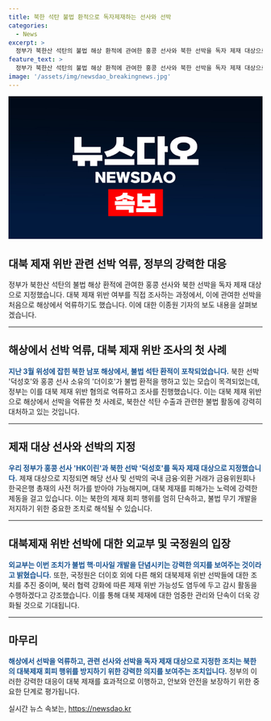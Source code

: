 ```yaml
---
title: 북한 석탄 불법 환적으로 독자제재하는 선사와 선박
categories:
  - News
excerpt: >
  정부가 북한산 석탄의 불법 해상 환적에 관여한 홍콩 선사와 북한 선박을 독자 제재 대상으로 지정했다. 북한 남포 해상에서 발생한 억류된 첫 대북 제재 위반 선박 사례로, 러시아로 향하던 선박이 유엔 안보리 대북 제재 위반 혐의로 억류됐다. 해당 조치는 북한의 불법 핵·미사일 개발을 단념시키는 강력한 의지를 보여주는 것으로 강조되며, 외교부와 국정원은 해외 대북 제재 위반 선박에 대한 추가 조치를 추진 중이라고 밝혔다.
feature_text: >
  정부가 북한산 석탄의 불법 해상 환적에 관여한 홍콩 선사와 북한 선박을 독자 제재 대상으로 지정했다. 북한 남포 해상에서 발생한 억류된 첫 대북 제재 위반 선박 사례로, 러시아로 향하던 선박이 유엔 안보리 대북 제재 위반 혐의로 억류됐다. 해당 조치는 북한의 불법 핵·미사일 개발을 단념시키는 강력한 의지를 보여주는 것으로 강조되며, 외교부와 국정원은 해외 대북 제재 위반 선박에 대한 추가 조치를 추진 중이라고 밝혔다.
image: '/assets/img/newsdao_breakingnews.jpg'
---
```


<p><img src="/assets/img/newsdao_breakingnews.jpg" alt="pcversion 속보" /></p>

<h2>대북 제재 위반 관련 선박 억류, 정부의 강력한 대응</h2>

<p data-ke-size="size16">정부가 북한산 석탄의 불법 해상 환적에 관여한 홍콩 선사와 북한 선박을 독자 제재 대상으로 지정했습니다. 대북 제재 위반 여부를 직접 조사하는 과정에서, 이에 관여한 선박을 처음으로 해상에서 억류하기도 했습니다. 이에 대한 이종원 기자의 보도 내용을 살펴보겠습니다.</p>

<hr>

<h2 data-ke-size="size26">해상에서 선박 억류, 대북 제재 위반 조사의 첫 사례</h2>

<p><b><span style="color: #1a5490;">지난 3월 위성에 잡힌 북한 남포 해상에서, 불법 석탄 환적이 포착되었습니다.</span></b> 북한 선박 '덕성호'와 홍콩 선사 소유의 '더이호'가 불법 환적을 행하고 있는 모습이 목격되었는데, 정부는 이를 대북 제재 위반 혐의로 억류하고 조사를 진행했습니다. 이는 대북 제재 위반으로 해상에서 선박을 억류한 첫 사례로, 북한산 석탄 수출과 관련한 불법 활동에 강력히 대처하고 있는 것입니다.</p>

<hr>

<h2 data-ke-size="size26">제재 대상 선사와 선박의 지정</h2>

<p><b><span style="color: #1a5490;">우리 정부가 홍콩 선사 'HK이린'과 북한 선박 '덕성호'를 독자 제재 대상으로 지정했습니다.</span></b> 제재 대상으로 지정되면 해당 선사 및 선박의 국내 금융·외환 거래가 금융위원회나 한국은행 총재의 사전 허가를 받아야 가능해지며, 대북 제재를 피해가는 노력에 강력한 제동을 걸고 있습니다. 이는 북한의 제재 회피 행위를 엄히 단속하고, 불법 무기 개발을 저지하기 위한 중요한 조치로 해석될 수 있습니다.</p>

<hr>

<h2 data-ke-size="size26">대북제재 위반 선박에 대한 외교부 및 국정원의 입장</h2>

<p><b><span style="color: #1a5490;">외교부는 이번 조치가 불법 핵·미사일 개발을 단념시키는 강력한 의지를 보여주는 것이라고 밝혔습니다.</span></b> 또한, 국정원은 더이호 외에 다른 해외 대북제재 위반 선박들에 대한 조치를 추진 중이며, 북러 협력 강화에 따른 제재 위반 가능성도 염두에 두고 감시 활동을 수행하겠다고 강조했습니다. 이를 통해 대북 제재에 대한 엄중한 관리와 단속이 더욱 강화될 것으로 기대됩니다.</p>

<hr>

<h2 data-ke-size="size26">마무리</h2>

<p><b><span style="color: #1a5490;">해상에서 선박을 억류하고, 관련 선사와 선박을 독자 제재 대상으로 지정한 조치는 북한의 대북제재 회피 행위를 방지하기 위한 강력한 의지를 보여주는 조치입니다.</span></b> 정부의 이러한 강력한 대응이 대북 제재를 효과적으로 이행하고, 안보와 안전을 보장하기 위한 중요한 단계로 평가됩니다.</p>
실시간 뉴스 속보는, <a href="https://newsdao.kr" rel="dofollow">https://newsdao.kr</a>


